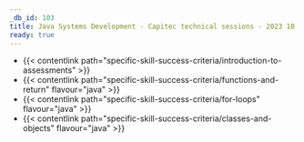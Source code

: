 ```yaml
---
_db_id: 103
title: Java Systems Development - Capitec technical sessions - 2023 10
ready: true
---
```



- {{< contentlink path="specific-skill-success-criteria/introduction-to-assessments" >}}
- {{< contentlink path="specific-skill-success-criteria/functions-and-return" flavour="java" >}}
- {{< contentlink path="specific-skill-success-criteria/for-loops" flavour="java" >}}
- {{< contentlink path="specific-skill-success-criteria/classes-and-objects" flavour="java" >}}
